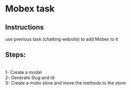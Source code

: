 # Mobex task

## Instructions

use previous task (chatting website) to add Mobex to it 


## Steps: 
<br/>
1- Create a modal 
<br/>
2- Generate Slug and Id
<br/>
3- Create a mobx store and move the methods to the store

